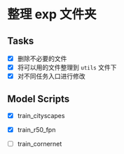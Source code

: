 # 整理 exp 文件夹

## Tasks

- [X] 删除不必要的文件
- [X] 将可以用的文件整理到 `utils` 文件下
- [X] 对不同任务入口进行修改

## Model Scripts
- [x] train_cityscapes
- [x] train_r50_fpn
- [ ] train_cornernet

